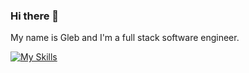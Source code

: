 ### Hi there 👋

My name is Gleb and I'm a full stack software engineer.

[![My Skills](https://skillicons.dev/icons?i=html,css,sass,js,ts,git,nodejs,express,mongodb,postgres,ruby,rails,py,react,redux,webpack,aws,vscode&perline=9)](https://skillicons.dev)

<!--
**gmirzayev/gmirzayev** is a ✨ _special_ ✨ repository because its `README.md` (this file) appears on your GitHub profile.

Here are some ideas to get you started:

- 🔭 I’m currently working on ...
- 🌱 I’m currently learning ...
- 👯 I’m looking to collaborate on ...
- 🤔 I’m looking for help with ...
- 💬 Ask me about ...
- 📫 How to reach me: ...
- 😄 Pronouns: ...
- ⚡ Fun fact: ...
-->
